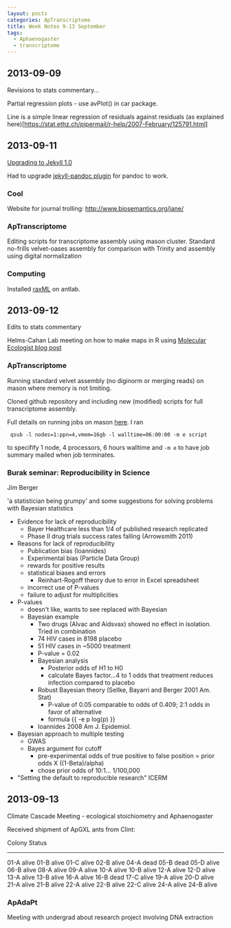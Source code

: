 ```yaml
---
layout: posts
categories: ApTranscriptome
title: Week Notes 9-13 September
tags:
  - Aphaenogaster
  - transcriptome 
---
```


## 2013-09-09

Revisions to stats commentary...

Partial regression plots - use avPlot() in car package.

Line is a simple linear regression of residuals against residuals (as explained here)[https://stat.ethz.ch/pipermail/r-help/2007-February/125791.html]


## 2013-09-11

[Upgrading to Jekyll 1.0](http://jekyllrb.com/docs/upgrading/)

Had to upgrade [jekyll-pandoc plugin](https://github.com/dsanson/jekyll-pandoc-plugin) for pandoc to work.

### Cool

Website for journal trolling: http://www.biosemantics.org/jane/

### ApTranscriptome

Editing scripts for transcriptome assembly using mason cluster. Standard no-frills velvet-oases assembly for comparison with Trinity and assembly using digital normalization

### Computing

Installed [raxML](https://github.com/stamatak/standard-RAxML) on antlab.



## 2013-09-12

Edits to stats commentary

Helms-Cahan Lab meeting on how to make maps in R using [Molecular Ecologist blog post](http://www.molecularecologist.com/2012/09/making-maps-with-r/)

### ApTranscriptome

Running standard velvet assembly (no diginorm or merging reads) on mason where memory is not limiting.

Cloned github repository and including new (modified) scripts for full transcriptome assembly.

Full details on running jobs on mason [here](https://www.xsede.org/web/xup/iu-mason#running). I ran 

     qsub -l nodes=1:ppn=4,vmem=16gb -l walltime=06:00:00 -m e script

to specifify 1 node, 4 processors, 6 hours walltime and `-m e` to have job summary mailed when job terminates.

### Burak seminar: Reproducibility in Science

Jim Berger

'a statistician being grumpy' and some suggestions for solving problems with Bayesian statistics

- Evidence for lack of reproducibility
  * Bayer Healthcare less than 1/4 of published research replicated
  * Phase II drug trials success rates falling (Arrowsmith 2011)
- Reasons for lack of reproducibility 
  * Publication bias (Ioannides)
  * Experimental bias (Particle Data Group)
  * rewards for positive results
  * statistical biases and errors
    - Reinhart-Rogoff theory due to error in Excel spreadsheet
  * incorrect use of P-values
  * failure to adjust for multiplicities
- P-values
  * doesn't like, wants to see replaced with Bayesian
  * Bayesian example
    - Two drugs (Alvac and Aidsvax) showed no effect in isolation. Tried in combination
    - 74 HIV cases in 8198 placebo
    - 51 HIV cases in ~5000 treatment
    - P-value = 0.02
    - Bayesian analysis
      - Posterior odds of H1 to H0
      - calculate Bayes factor...4 to 1 odds that treatment reduces infection compared to placebo
    - Robust Bayesian theory (Sellke, Bayarri and Berger 2001 Am. Stat)
      - P-value of 0.05 comparable to odds of 0.409; 2:1 odds in favor of alternative
      - formula {{ -e p log(p) }}
    - Ioannides 2008 Am J. Epidemiol.
- Bayesian approach to multiple testing
  * GWAS
  * Bayes argument for cutoff
    - pre-experimental odds of true positive to false position
      = prior odds X ((1-Beta)/alpha)
    - chose prior odds of 10:1... 1/100,000
- "Setting the default to reproducible research" ICERM
  
  
## 2013-09-13

Climate Cascade Meeting - ecological stoichiometry and Aphaenogaster

Received shipment of ApGXL ants from Clint:

Colony      Status
--------   --------
01-A         alive
01-B         alive
01-C         alive
02-B         alive
04-A	     dead
05-B         dead
05-D         alive
06-B         alive
08-A         alive
09-A         alive
10-A         alive
10-B         alive
12-A         alive
12-D         alive
13-A         alive
13-B         alive
16-A         alive
16-B         dead
17-C         alive
19-A         alive
20-D         alive
21-A         alive
21-B         alive
22-A         alive
22-B         alive
22-C         alive
24-A         alive
24-B         alive


### ApAdaPt

Meeting with undergrad about research project involving DNA extraction
